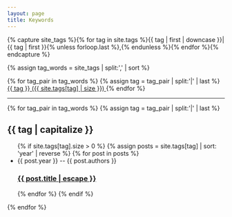 ```yaml
---
layout: page
title: Keywords
---
```


<!-- See https://blog.lanyonm.org/articles/2013/11/21/alphabetize-jekyll-page-tags-pure-liquid.html -->
<!-- With added pipe to handle lack of sort_natural -->
{% capture site_tags %}{% for tag in site.tags %}{{ tag | first | downcase }}|{{ tag | first }}{% unless forloop.last %},{% endunless %}{% endfor %}{% endcapture %}
<!-- site_tags: {{ site_tags }} -->
{% assign tag_words = site_tags | split:',' | sort %}
<!-- tag_words: {{ tag_words }} -->

<div class="home">
  <div class="grid tags-list">
    {% for tag_pair in tag_words %}
    {% assign tag = tag_pair | split:'|' | last %}
    <a href="#{{ tag | slugify }}" class="tag-link" style="font-size: {{ site.tags[tag] | size | times: 10 | plus: 70 }}%">
      <span class="tag-name">{{ tag }}</span>
      <span class="tag-count">({{ site.tags[tag] | size }})</span>
    </a>
    {% endfor %}
  </div>

  <hr />
  
  <div class="posts-by-tag">
  {% for tag_pair in tag_words %}
  {% assign tag = tag_pair | split:'|' | last %}
  <div id="{{ tag | slugify }}" class="posts-for-tag">
  <h2 class="post-list-heading">{{ tag | capitalize }}</h2>
  <ul class="post-list">
    {% if site.tags[tag].size > 0 %}
      {% assign posts = site.tags[tag] | sort: 'year' | reverse %}
      {% for post in posts %}
        <li>
          <span class="post-meta">{{ post.year }} -- {{ post.authors }}</span>
          <h3>
            <a class="post-link" href="{{ post.url | relative_url }}">
              {{ post.title | escape }}
            </a>
          </h3>
        </li>
      {% endfor %}
    {% endif %}
  </ul>
  </div>
  {% endfor %}
  </div>
</div>
